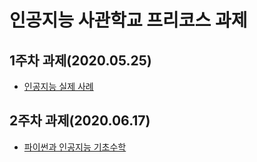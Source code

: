 # 인공지능 사관학교 프리코스 과제
## 1주차 과제(2020.05.25)
* [인공지능 실제 사례](https://github.com/bitb-co/inse/blob/master/1%EC%A3%BC%EC%B0%A8_%EA%B3%BC%EC%A0%9C.ipynb)
## 2주차 과제(2020.06.17)
* [파이썬과 인공지능 기초수학](https://colab.research.google.com/drive/1qEZIDr_35a88Ge78kFdHvWkpVsYlINYe?hl=ko)

